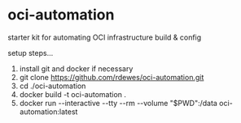 # oci-automation
starter kit for automating OCI infrastructure build &amp; config

setup steps...
1. install git and docker if necessary
2. git clone https://github.com/rdewes/oci-automation.git
3. cd ./oci-automation
3. docker build -t oci-automation .
4. docker run --interactive --tty --rm --volume "$PWD":/data oci-automation:latest 
